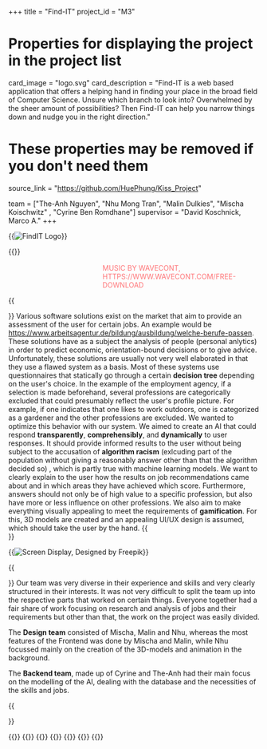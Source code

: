 +++
title = "Find-IT"
project_id = "M3"

# Properties for displaying the project in the project list
card_image = "logo.svg"
card_description = "Find-IT is a web based application that offers a helping hand in finding your place in the broad field of Computer Science. Unsure which branch to look into? Overwhelmed by the sheer amount of possibilities? Then Find-IT can help you narrow things down and nudge you in the right direction."


# These properties may be removed if you don't need them
source_link = "https://github.com/HuePhung/Kiss_Project"

team = ["The-Anh Nguyen", "Nhu Mong Tran", "Malin Dulkies", "Mischa Koischwitz" , "Cyrine Ben Romdhane"]
supervisor = "David Koschnick, Marco A."
+++

<style>
.project .findit-mediathek-container .mediathek-embed{
    margin-bottom: 0;
}
</style>

{{<image src="logo-word.svg" alt="FindIT Logo">}}

<!-- TODO: Add video -->
<div class="findit-mediathek-container">
{{<mediathek id="117e5ae717b582bdeac13d95e8fa2264" title="Our project demo">}}

<figcaption style="margin-left: 37.5%; text-align: left; margin-top: 1rem; color: #ff7578; text-transform: uppercase;">Music by Wavecont, https://www.wavecont.com/free-download</figcaption>
</div>

{{<section title="Our Goals">}}
Various software solutions exist on the market that aim to provide an assessment of the user for certain jobs. An example would be https://www.arbeitsagentur.de/bildung/ausbildung/welche-berufe-passen. These solutions have as a subject the analysis of people (personal anlytics) in order to predict economic, orientation-bound decisions or to give advice. Unfortunately, these solutions are usually not very well elaborated in that they use a flawed system as a basis. Most of these systems use questionnaires that statically go through a certain **decision tree** depending on the user's choice. In the example of the employment agency, if a selection is made beforehand, several professions are categorically excluded that could presumably reflect the user's profile picture. For example, if one indicates that one likes to work outdoors, one is categorized as a gardener and the other professions are excluded. We wanted to optimize this behavior with our system.
We aimed to create an AI that could respond **transparently**, **comprehensibly**, and **dynamically** to user responses. It should provide informed results to the user without being subject to the accusation of **algorithm racism** (exlcuding part of the population without giving a reasonably answer other than that the algorithm decided so) , which is partly true with machine learning models. We want to clearly explain to the user how the results on job recommendations came about and in which areas they have achieved which score. Furthermore, answers should not only be of high value to a specific profession, but also have more or less influence on other professions.
We also aim to make everything visually appealing to meet the requirements of **gamification**. For this, 3D models are created and an appealing UI/UX design is assumed, which should take the user by the hand.
{{</section>}}

{{<image src="screen-display.png" alt="Screen Display, Designed by Freepik" caption="FindIT Screen Display, Designed by Freepik">}}

<!-- {{<quote source="https://developer.mozilla.org/en-US/docs/Web/HTML/Element/blockquote" caption="me">}}
Klopf klopf! <br> Wer ist da ?<br> Niemand <br> Niemand wer?
{{</quote>}} -->

{{<section title="The Team">}}
Our team was very diverse in their experience and skills and very clearly structured in their interests. It was not very difficult to split the team up into the respective parts that worked on certain things. Everyone together had a fair share of work focusing on research and analysis of jobs and their requirements but other than that, the work on the project was easily divided.

The **Design team** consisted of Mischa, Malin and Nhu, whereas the most features of the Frontend was done by Mischa and Malin, while Nhu focussed mainly on the creation of the 3D-models and animation in the background.

The **Backend team**, made up of Cyrine and The-Anh had their main focus on the modelling of the AI, dealing with the database and the necessities of the skills and jobs.

{{</section >}}

{{<gallery>}}
{{<team-member image="mischa.png" name="Mischa Koischwitz">}}
{{<team-member image="malin.jpg" name="Malin Dulkies">}}
{{<team-member image="nhu.jpg" name="Nhu Mong Tran">}}
{{<team-member image="cyrine.jpg" name="Cyrine Ben Romdhane">}}
{{<team-member image="the.jpg" name="The-Anh Nguyen">}}
{{</gallery>}}
